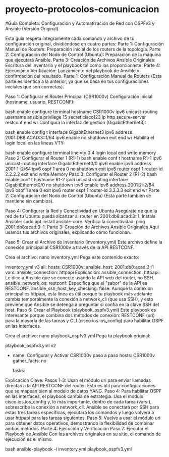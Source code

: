 # proyecto-protocolos-comunicacion

#Guía Completa: Configuración y Automatización de Red con OSPFv3 y Ansible (Versión Original)

Esta guía respeta íntegramente cada comando y archivo de tu configuración original, dividiéndose en cuatro partes:
Parte 1: Configuración Manual de Routers: Preparación inicial de los routers de la topología.
Parte 2: Configuración del Nodo de Control (Ubuntu): Preparación de la máquina que ejecutará Ansible.
Parte 3: Creación de Archivos Ansible Originales: Escritura del inventario y el playbook tal como los proporcionaste.
Parte 4: Ejecución y Verificación: Lanzamiento del playbook de Ansible y confirmación del resultado.
Parte 1: Configuración Manual de Routers
(Esta parte es idéntica a la anterior, ya que se basa en tus configuraciones iniciales que son correctas).

Paso 1: Configurar el Router Principal (CSR1000v)
Configuración inicial (hostname, usuario, RESTCONF):

bash
enable
configure terminal
hostname CSR1000v
ipv6 unicast-routing
username ansible privilege 15 secret cisco123
ip http secure-server
restconf
end
wr
Configura la interfaz de gestión (GigabitEthernet3):

bash
enable
config t
interface GigabitEthernet3
ipv6 address 2001:DB8:ACAD:3::1/64
ipv6 enable
no shutdown
exit
end
wr
Habilita el login local en las líneas VTY:

bash
enable
configure terminal
line vty 0 4
login local
end
write memory
Paso 2: Configurar el Router 1 (R1-1)
bash
enable
conf t
hostname R1-1
ipv6 unicast-routing
interface GigabitEthernet0/0
ipv6 enable
ipv6 address 2001:1::2/64
ipv6 ospf 1 area 0
no shutdown
exit
ipv6 router ospf 1
router-id 2.2.2.2
exit
end
write Memory
Paso 3: Configurar el Router 2 (R1-2)
bash
enable
conf t
hostname R1-2
ipv6 unicast-routing
interface GigabitEthernet0/0
no shutdown
ipv6 enable
ipv6 address 2001:2::2/64
ipv6 ospf 1 area 0
exit
ipv6 router ospf 1
router-id 3.3.3.3
exit
end
wr
Parte 2: Configuración del Nodo de Control (Ubuntu)
(Esta parte también se mantiene sin cambios).

Paso 4: Configurar la Red y Conectividad en Ubuntu
Asegúrate de que la red de tu Ubuntu pueda alcanzar al router en 2001:db8:acad:3::1.
Instala Ansible: sudo apt install ansible-core.
Verifica la conectividad: ping 2001:db8:acad:3::1.
Parte 3: Creación de Archivos Ansible Originales
Aquí usamos tus archivos originales, explicando cómo funcionan.

Paso 5: Crear el Archivo de Inventario (inventory.yml)
Este archivo define la conexión principal al CSR1000v a través de la API RESTCONF.

Crea el archivo: nano inventory.yml
Pega este contenido exacto:

inventory.yml
v3
all:
  hosts:
    CSR1000v:
      ansible_host: 2001:db8:acad:3::1
  vars:
    ansible_connection: httpapi
Explicación:
ansible_connection: httpapi: Le dice a Ansible que se conecte usando la API web del router, no SSH.
ansible_network_os: restconf: Especifica que el "sabor" de la API es RESTCONF.
ansible_ssh_host_key_checking: false: Aunque la conexión principal es httpapi, esta línea es útil porque tu playbook más adelante cambia temporalmente la conexión a network_cli (que usa SSH), y esto previene que Ansible se detenga a preguntar si confía en la clave SSH del host.
Paso 6: Crear el Playbook (playbook_ospfv3.yml)
Este playbook es interesante porque combina dos métodos de conexión: RESTCONF (uri) para la mayoría de las tareas y CLI (cisco.ios.ios_config) para habilitar OSPF en las interfaces.

Crea el archivo: nano playbook_ospfv3.yml
Pega tu playbook original:

playbook_ospfv3.yml
v2
- name: Configurar y Activar CSR1000v paso a paso
  hosts: CSR1000v
  gather_facts: no
 
  tasks:
 
Explicación Clave:
Pasos 1-3: Usan el módulo uri para enviar llamadas directas a la API RESTCONF del router. Esto es útil para configuraciones que se mapean bien al modelo de datos YANG.
Paso 4: Para habilitar OSPF en las interfaces, el playbook cambia de estrategia. Usa el módulo cisco.ios.ios_config y, lo más importante, dentro de cada tarea (vars:), sobrescribe la conexión a network_cli. Ansible se conectará por SSH para estas tres tareas específicas, ejecutará los comandos y luego volverá a usar httpapi para las tareas siguientes.
Paso 5: Vuelve a usar el módulo uri para obtener datos operativos, demostrando la flexibilidad de combinar ambos métodos.
Parte 4: Ejecución y Verificación
Paso 7: Ejecutar el Playbook de Ansible
Con los archivos originales en su sitio, el comando de ejecución es el mismo.

bash
ansible-playbook -i inventory.yml playbook_ospfv3.yml
